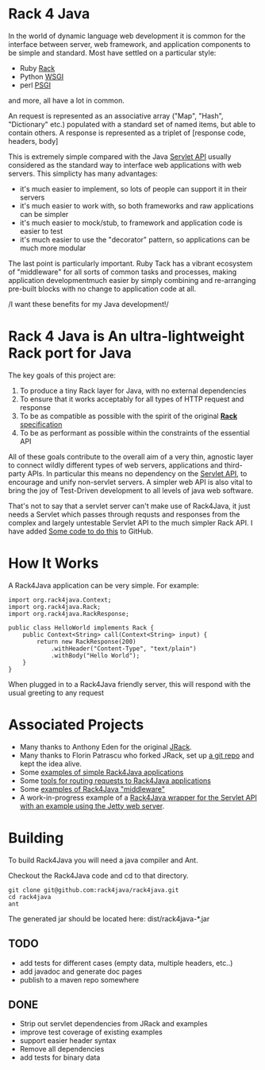 # Rack 4 Java

In the world of dynamic language web development it is common for the interface between server, 
web framework, and application components to be simple and standard. Most have settled on a particular style:

* Ruby [Rack][1]
* Python [WSGI][8]
* perl [PSGI][9]

and more, all have a lot in common.

An request is represented as an associative array ("Map", "Hash", "Dictionary" etc.) populated with 
a standard set of named items, but able to contain others. A response is represented as a triplet of 
[response code, headers, body]

This is extremely simple compared with the Java [Servlet API][3] usually considered as 
the standard way to interface web applications with web servers. This simplicty has many advantages:

* it's much easier to implement, so lots of people can support it in their servers
* it's much easier to work with, so both frameworks and raw applications can be simpler
* it's much easier to mock/stub, to framework and application code is easier to test
* it's much easier to use the "decorator" pattern, so applications can be much more modular

The last point is particularly important. Ruby Tack has a vibrant ecosystem of "middleware" for all sorts of 
common tasks and processes, making application developmentmuch easier by simply combining and re-arranging 
pre-built blocks with no change to application code at all.

/I want these benefits for my Java development!/

# Rack 4 Java is An ultra-lightweight Rack port for Java

The key goals of this project are:

1. To produce a tiny Rack layer for Java, with no external dependencies
2. To ensure that it works acceptably for all types of HTTP request and response
3. To be as compatible as possible with the spirit of the original [**Rack** specification][2]
4. To be as performant as possible within the constraints of the essential API

All of these goals contribute to the overall aim of a very thin, agnostic layer to connect wildly different types 
of web servers, applications and third-party APIs. In particular this means no dependency on the [Servlet API][3], 
to encourage and unify non-servlet servers. A simpler web API is also vital to bring the joy of Test-Driven development 
to all levels of java web software. 

That's not to say that a servlet server can't make use of Rack4Java, it just needs a Servlet which passes 
through requsts and responses from the complex and largely untestable Servlet API to the much simpler Rack API. 
I have added [Some code to do this][6] to GitHub.

# How It Works

A Rack4Java application can be very simple. For example:

    import org.rack4java.Context;
    import org.rack4java.Rack;
    import org.rack4java.RackResponse;

    public class HelloWorld implements Rack {
        public Context<String> call(Context<String> input) {
            return new RackResponse(200)
        	    .withHeader("Content-Type", "text/plain")
        	    .withBody("Hello World");
        }
    }
  
When plugged in to a Rack4Java friendly server, this will respond with the usual greeting to any request

# Associated Projects

* Many thanks to Anthony Eden for the original [JRack][4].
* Many thanks to Florin Patrascu who forked JRack, set up [a git repo][5] and kept the idea alive.
* Some [examples of simple Rack4Java applications][10] 
* Some [tools for routing requests to Rack4Java applications][7] 
* Some [examples of Rack4Java "middleware"][11] 
* A work-in-progress example of a [Rack4Java wrapper for the Servlet API with an example using the Jetty web server][6].

# Building

To build Rack4Java you will need a java compiler and Ant.

Checkout the Rack4Java code and cd to that directory.

    git clone git@github.com:rack4java/rack4java.git
    cd rack4java
    ant

The generated jar should be located here: dist/rack4java-*.jar

TODO
----

* add tests for different cases (empty data, multiple headers, etc..)
* add javadoc and generate doc pages
* publish to a maven repo somewhere

DONE
----

* Strip out servlet dependencies from JRack and examples
* improve test coverage of existing examples
* support easier header syntax 
* Remove all dependencies
* add tests for binary data


[1]: http://rack.rubyforge.org
[2]: http://rack.rubyforge.org/doc/files/SPEC.html
[3]: http://www.oracle.com/technetwork/java/javaee/servlet/index.html
[4]: https://sourceforge.net/projects/approvaltests/files/
[5]: https://github.com/florinpatrascu/jrack
[6]: https://github.com/rack4java/rack4java-servlet
[7]: https://github.com/rack4java/rack4java-router
[8]: http://www.python.org/dev/peps/pep-3333/ 
[9]: http://search.cpan.org/~miyagawa/PSGI-1.10/PSGI.pod
[10]: https://github.com/rack4java/rack4java-examples
[11]: https://github.com/rack4java/rack4java-middleware
